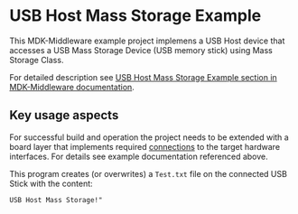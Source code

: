 # USB Host Mass Storage Example

This MDK-Middleware example project implemens a USB Host device that accesses a USB Mass Storage Device (USB memory stick) using Mass Storage Class.

For detailed description see [USB Host Mass Storage Example section in MDK-Middleware documentation](https://arm-software.github.io/MDK-Middleware/latest/USB/usbh_example_msc.html).

## Key usage aspects

For successful build and operation the project needs to be extended with a board layer that implements required [connections](https://github.com/Open-CMSIS-Pack/cmsis-toolbox/blob/main/docs/ReferenceApplications.md#connections) to the target hardware interfaces. For details see example documentation referenced above.

This program creates (or overwrites) a `Test.txt` file on the connected USB Stick with the content:

```text
USB Host Mass Storage!"
```
